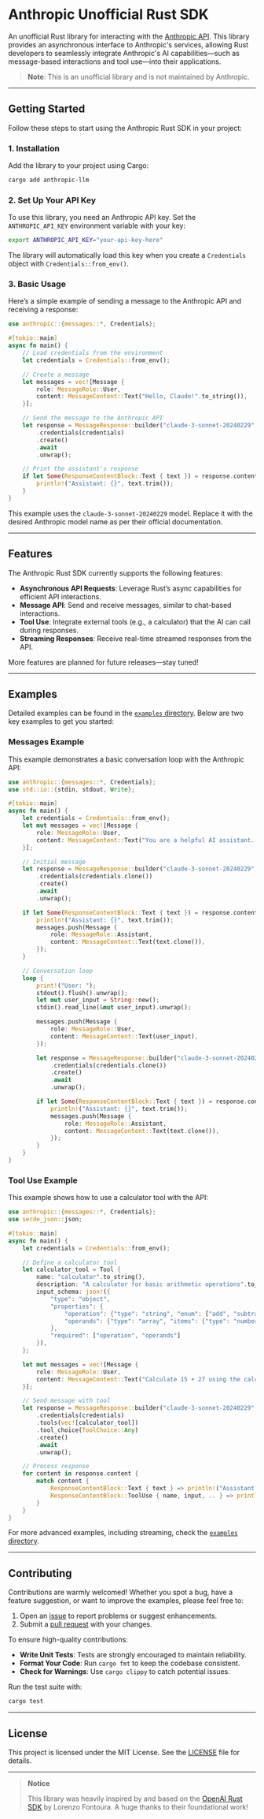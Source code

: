 # Anthropic Unofficial Rust SDK

An unofficial Rust library for interacting with the [Anthropic API](https://www.anthropic.com/api). This library provides an asynchronous interface to Anthropic's services, allowing Rust developers to seamlessly integrate Anthropic's AI capabilities—such as message-based interactions and tool use—into their applications.

> **Note**: This is an unofficial library and is not maintained by Anthropic.

---

## Getting Started

Follow these steps to start using the Anthropic Rust SDK in your project:

### 1. Installation

Add the library to your project using Cargo:

```sh
cargo add anthropic-llm
```

### 2. Set Up Your API Key

To use this library, you need an Anthropic API key. Set the `ANTHROPIC_API_KEY` environment variable with your key:

```sh
export ANTHROPIC_API_KEY="your-api-key-here"
```

The library will automatically load this key when you create a `Credentials` object with `Credentials::from_env()`.

### 3. Basic Usage

Here’s a simple example of sending a message to the Anthropic API and receiving a response:

```rust
use anthropic::{messages::*, Credentials};

#[tokio::main]
async fn main() {
    // Load credentials from the environment
    let credentials = Credentials::from_env();

    // Create a message
    let messages = vec![Message {
        role: MessageRole::User,
        content: MessageContent::Text("Hello, Claude!".to_string()),
    }];

    // Send the message to the Anthropic API
    let response = MessageResponse::builder("claude-3-sonnet-20240229", messages, 1024)
        .credentials(credentials)
        .create()
        .await
        .unwrap();

    // Print the assistant's response
    if let Some(ResponseContentBlock::Text { text }) = response.content.first() {
        println!("Assistant: {}", text.trim());
    }
}
```

This example uses the `claude-3-sonnet-20240229` model. Replace it with the desired Anthropic model name as per their official documentation.

---

## Features

The Anthropic Rust SDK currently supports the following features:

- **Asynchronous API Requests**: Leverage Rust’s async capabilities for efficient API interactions.
- **Message API**: Send and receive messages, similar to chat-based interactions.
- **Tool Use**: Integrate external tools (e.g., a calculator) that the AI can call during responses.
- **Streaming Responses**: Receive real-time streamed responses from the API.

More features are planned for future releases—stay tuned!

---

## Examples

Detailed examples can be found in the [`examples` directory](https://github.com/swiftyos/anthropic/tree/main/examples). Below are two key examples to get you started:

### Messages Example

This example demonstrates a basic conversation loop with the Anthropic API:

```rust
use anthropic::{messages::*, Credentials};
use std::io::{stdin, stdout, Write};

#[tokio::main]
async fn main() {
    let credentials = Credentials::from_env();
    let mut messages = vec![Message {
        role: MessageRole::User,
        content: MessageContent::Text("You are a helpful AI assistant. Please introduce yourself briefly.".to_string()),
    }];

    // Initial message
    let response = MessageResponse::builder("claude-3-sonnet-20240229", messages.clone(), 1024)
        .credentials(credentials.clone())
        .create()
        .await
        .unwrap();

    if let Some(ResponseContentBlock::Text { text }) = response.content.first() {
        println!("Assistant: {}", text.trim());
        messages.push(Message {
            role: MessageRole::Assistant,
            content: MessageContent::Text(text.clone()),
        });
    }

    // Conversation loop
    loop {
        print!("User: ");
        stdout().flush().unwrap();
        let mut user_input = String::new();
        stdin().read_line(&mut user_input).unwrap();

        messages.push(Message {
            role: MessageRole::User,
            content: MessageContent::Text(user_input),
        });

        let response = MessageResponse::builder("claude-3-sonnet-20240229", messages.clone(), 1024)
            .credentials(credentials.clone())
            .create()
            .await
            .unwrap();

        if let Some(ResponseContentBlock::Text { text }) = response.content.first() {
            println!("Assistant: {}", text.trim());
            messages.push(Message {
                role: MessageRole::Assistant,
                content: MessageContent::Text(text.clone()),
            });
        }
    }
}
```

### Tool Use Example

This example shows how to use a calculator tool with the API:

```rust
use anthropic::{messages::*, Credentials};
use serde_json::json;

#[tokio::main]
async fn main() {
    let credentials = Credentials::from_env();

    // Define a calculator tool
    let calculator_tool = Tool {
        name: "calculator".to_string(),
        description: "A calculator for basic arithmetic operations".to_string(),
        input_schema: json!({
            "type": "object",
            "properties": {
                "operation": {"type": "string", "enum": ["add", "subtract", "multiply", "divide"]},
                "operands": {"type": "array", "items": {"type": "number"}, "minItems": 2, "maxItems": 2}
            },
            "required": ["operation", "operands"]
        }),
    };

    let mut messages = vec![Message {
        role: MessageRole::User,
        content: MessageContent::Text("Calculate 15 + 27 using the calculator tool.".to_string()),
    }];

    // Send message with tool
    let response = MessageResponse::builder("claude-3-sonnet-20240229", messages.clone(), 1024)
        .credentials(credentials)
        .tools(vec![calculator_tool])
        .tool_choice(ToolChoice::Any)
        .create()
        .await
        .unwrap();

    // Process response
    for content in response.content {
        match content {
            ResponseContentBlock::Text { text } => println!("Assistant: {}", text.trim()),
            ResponseContentBlock::ToolUse { name, input, .. } => println!("Tool use - {}: {}", name, input),
        }
    }
}
```

For more advanced examples, including streaming, check the [`examples` directory](https://github.com/swiftyos/anthropic/tree/main/examples).

---

## Contributing

Contributions are warmly welcomed! Whether you spot a bug, have a feature suggestion, or want to improve the examples, please feel free to:

1. Open an [issue](https://github.com/swiftyos/anthropic/issues) to report problems or suggest enhancements.
2. Submit a [pull request](https://github.com/swiftyos/anthropic/pulls) with your changes.

To ensure high-quality contributions:

- **Write Unit Tests**: Tests are strongly encouraged to maintain reliability.
- **Format Your Code**: Run `cargo fmt` to keep the codebase consistent.
- **Check for Warnings**: Use `cargo clippy` to catch potential issues.

Run the test suite with:

```sh
cargo test
```

---

## License

This project is licensed under the MIT License. See the [LICENSE](LICENSE) file for details.

---

> **Notice**
>
> This library was heavily inspired by and based on the [OpenAI Rust SDK](https://github.com/rellfy/openai) by Lorenzo Fontoura. A huge thanks to their foundational work!
